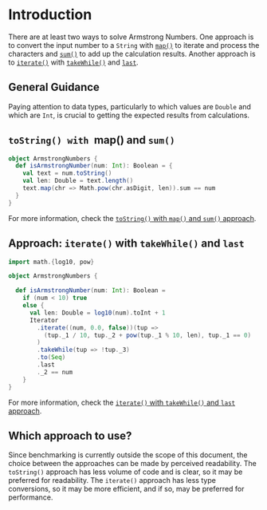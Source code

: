 # Introduction

There are at least two ways to solve Armstrong Numbers.
One approach is to convert the input number to a `String` with [`map()`][map] to iterate and process
the characters and [`sum()`][sum] to add up the calculation results.
Another approach is to [`iterate()`][iterate] with [`takeWhile()`][takewhile] and [`last`][last].

## General Guidance

Paying attention to data types, particularly to which values are `Double` and which are `Int`, is crucial to getting the expected results
from calculations.

## `toString() with `map() and `sum()`

```scala
object ArmstrongNumbers {
  def isArmstrongNumber(num: Int): Boolean = {
    val text = num.toString()
    val len: Double = text.length()
    text.map(chr => Math.pow(chr.asDigit, len)).sum == num
  }
}
```

For more information, check the [`toString()` with `map()` and `sum()` approach][approach-tostring-map-sum].

## Approach: `iterate()` with `takeWhile()` and `last`

```scala
import math.{log10, pow}

object ArmstrongNumbers {

  def isArmstrongNumber(num: Int): Boolean =
    if (num < 10) true
    else {
      val len: Double = log10(num).toInt + 1
      Iterator
        .iterate((num, 0.0, false))(tup =>
          (tup._1 / 10, tup._2 + pow(tup._1 % 10, len), tup._1 == 0)
        )
        .takeWhile(tup => !tup._3)
        .to(Seq)
        .last
        ._2 == num
    }
}
```

For more information, check the [`iterate()` with `takeWhile()` and `last` approach][approach-iterate-takewhile-last].

## Which approach to use?

Since benchmarking is currently outside the scope of this document,
the choice between the approaches can be made by perceived readability.
The `toString()` approach has less volume of code and is clear, so it may be preferred for readability.
The `iterate()` approach has less type conversions, so it may be more efficient, and if so, may be preferred for performance. 

[map]: https://www.scala-lang.org/api/2.13.10/scala/collection/StringOps.html#map[B](f:Char=%3EB):IndexedSeq[B]
[sum]: https://www.scala-lang.org/api/2.13.10/scala/collection/IterableOnce.html#sum(implicitnum:scala.math.Numeric[A]):A
[iterate]: https://www.scala-lang.org/api/2.13.10/scala/collection/Iterator$.html#iterate[A](start:A,len:Int)(f:A=%3EA):CC[A]
[takewhile]: https://www.scala-lang.org/api/2.13.10/scala/collection/Iterator.html#takeWhile(p:A=%3EBoolean):Iterator[A]
[last]: https://www.scala-lang.org/api/2.13.10/scala/collection/Iterable.html#last:A
[approach-tostring-map-sum]: https://exercism.org/tracks/scala/exercises/armstrong-numbers/approaches/tostring-map-sum
[approach-iterate-takewhile-last]: https://exercism.org/tracks/scala/exercises/armstrong-numbers/approaches/iterate-takewhile-last
